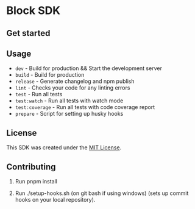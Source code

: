 # Block SDK

## Get started

## Usage

* `dev` - Build for production && Start the development server
* `build` - Build for production
* `release` - Generate changelog and npm publish
* `lint` - Checks your code for any linting errors
* `test` - Run all tests
* `test:watch` - Run all tests with watch mode
* `test:coverage` - Run all tests with code coverage report
* `prepare` - Script for setting up husky hooks

## License

This SDK was created under the [MIT License](LICENSE).

## Contributing

1. Run pnpm install

2. Run ./setup-hooks.sh (on git bash if using windows) (sets up commit hooks on your local repository).